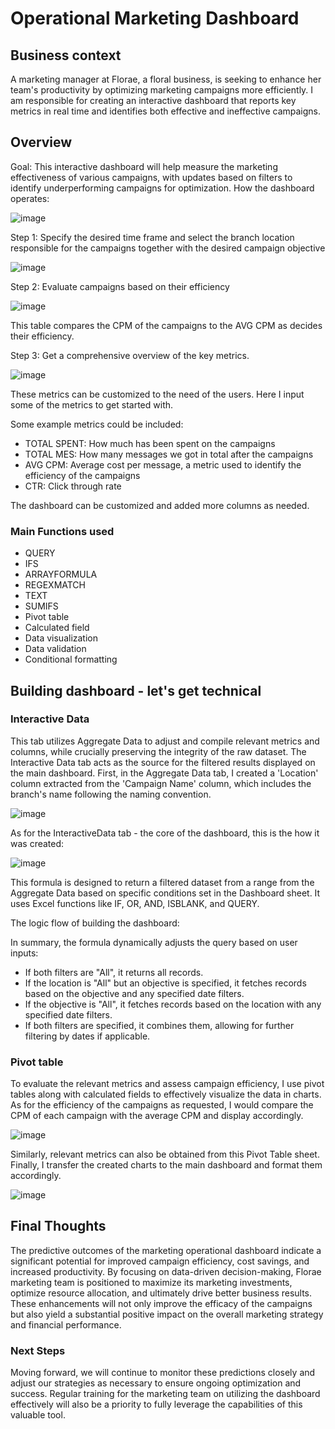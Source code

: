 # Operational Marketing Dashboard

## Business context
A marketing manager at Florae, a floral business, is seeking to enhance her team's productivity by optimizing marketing campaigns more efficiently. I am responsible for creating an interactive dashboard that reports key metrics in real time and identifies both effective and ineffective campaigns.

## Overview
Goal: This interactive dashboard will help measure the marketing effectiveness of various campaigns, with updates based on filters to identify underperforming campaigns for optimization.
How the dashboard operates:

![image](https://github.com/user-attachments/assets/eda97dfb-8db9-49f4-bfb9-9a359c233892)


Step 1: Specify the desired time frame and select the branch location responsible for the campaigns together with the desired campaign objective

![image](https://github.com/user-attachments/assets/40f27323-551c-4d31-a16b-8bbd20dc296a)

Step 2: Evaluate campaigns based on their efficiency

![image](https://github.com/user-attachments/assets/4caf37c5-6dd0-43a9-b322-41f554a5508d)

This table compares the CPM of the campaigns to the AVG CPM as decides their efficiency.

Step 3: Get a comprehensive overview of the key metrics.

![image](https://github.com/user-attachments/assets/f6dcaaf4-1b9b-48f3-9b7b-9dd7c93b9cd4)

These metrics can be customized to the need of the users. Here I input some of the metrics to get started with.

Some example metrics could be included:
- TOTAL SPENT: How much has been spent on the campaigns
- TOTAL MES: How many messages we got in total after the campaigns
- AVG CPM: Average cost per message, a metric used to identify the efficiency of the campaigns
- CTR: Click through rate

The dashboard can be customized and added more columns as needed.


### Main Functions used
- QUERY
- IFS
- ARRAYFORMULA
- REGEXMATCH
- TEXT
- SUMIFS
- Pivot table
- Calculated field
- Data visualization
- Data validation
- Conditional formatting 

## Building dashboard - let's get technical
### Interactive Data
This tab utilizes Aggregate Data to adjust and compile relevant metrics and columns, while crucially preserving the integrity of the raw dataset. The Interactive Data tab acts as the source for the filtered results displayed on the main dashboard. First, in the Aggregate Data tab, I created a 'Location' column extracted from the 'Campaign Name' column, which includes the branch's name following the naming convention. 

![image](https://github.com/user-attachments/assets/b9042806-d2bd-4e9a-92f4-d7bb8e4d83f5)

As for the InteractiveData tab - the core of the dashboard, this is the how it was created:

![image](https://github.com/user-attachments/assets/5dbf1e03-fecc-49c1-8fd2-e39f211bbc70)


This formula is designed to return a filtered dataset from a range from the Aggregate Data based on specific conditions set in the Dashboard sheet. It uses Excel functions like IF, OR, AND, ISBLANK, and QUERY.

The logic flow of building the dashboard:

In summary, the formula dynamically adjusts the query based on user inputs: 
- If both filters are "All", it returns all records.
- If the location is "All" but an objective is specified, it fetches records based on the objective and any specified date filters.
- If the objective is "All", it fetches records based on the location with any specified date filters.
- If both filters are specified, it combines them, allowing for further filtering by dates if applicable.


### Pivot table
To evaluate the relevant metrics and assess campaign efficiency, I use pivot tables along with calculated fields to effectively visualize the data in charts. As for the efficiency of the campaigns as requested, I would compare the CPM of each campaign with the average CPM and display accordingly.

![image](https://github.com/user-attachments/assets/7cb5cf88-d137-415e-8f9f-fb932f53f3f7)

Similarly, relevant metrics can also be obtained from this Pivot Table sheet. Finally, I transfer the created charts to the main dashboard and format them accordingly.

![image](https://github.com/user-attachments/assets/16925a85-5cf4-46a5-98d9-e25fd60b60d7)

## Final Thoughts
The predictive outcomes of the marketing operational dashboard indicate a significant potential for improved campaign efficiency, cost savings, and increased productivity. By focusing on data-driven decision-making, Florae marketing team is positioned to maximize its marketing investments, optimize resource allocation, and ultimately drive better business results. These enhancements will not only improve the efficacy of the campaigns but also yield a substantial positive impact on the overall marketing strategy and financial performance.

### Next Steps
Moving forward, we will continue to monitor these predictions closely and adjust our strategies as necessary to ensure ongoing optimization and success. Regular training for the marketing team on utilizing the dashboard effectively will also be a priority to fully leverage the capabilities of this valuable tool.






